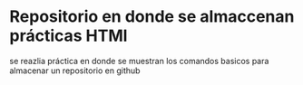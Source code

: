 # Repositorio en donde se almaccenan prácticas HTMl 

se reazlia práctica en donde se muestran los comandos basicos para almacenar un repositorio en github 
